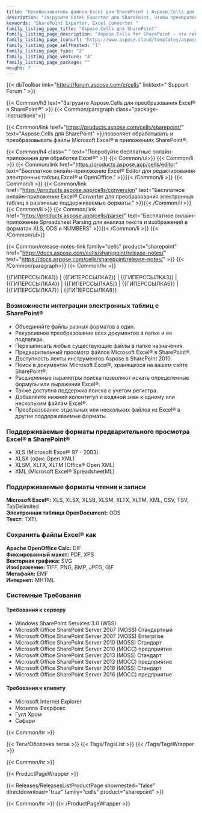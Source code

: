 ```yaml
---
title: "Преобразователь файлов Excel для SharePoint | Aspose.Cells для SharePoint"
description: "Загрузите Excel Exporter для SharePoint, чтобы преобразовывать электронные таблицы Excel в более чем 8 форматов файлов прямо из библиотеки документов SharePoint."
keywords: "SharePoint Exporter, Excel Converter "
family_listing_page_title: "Aspose.Cells для SharePoint"
family_listing_page_description: "Aspose.Cells for SharePoint — это гибкое приложение для преобразования электронных таблиц Excel, которое может конвертировать файлы Microsoft Excel из Microsoft SharePoint. Он поддерживает несколько форматов документов, которые не включены в поддержку собственных форматов файлов SharePoint."
family_listing_page_iconurl: "https://www.aspose.cloud/templates/aspose/App_Themes/V3/images/cells/272x272/aspose_cells-for-sharepoint.png"
family_listing_page_selfHosted: "1"
family_listing_page_type: "2"
family_listing_page_venture: "4"
family_listing_page_package: ""
weight: 7
---
```


{{< dbToolbar link="https://forum.aspose.com/c/cells" linktext=" Support Forum " >}}

{{< Common/h3 text="Загрузите Aspose.Cells для преобразования Excel® в SharePoint®"  >}}
{{< Common/paragraph class="package-instructions">}}

{{< Common/link href="https://products.aspose.com/cells/sharepoint/" text="Aspose.Cells для SharePoint"  >}}позволяет обрабатывать и преобразовывать файлы Microsoft Excel® в приложениях SharePoint®.

{{< Common/h4 class=" " text="Попробуйте бесплатные онлайн-приложения для обработки Excel®" >}}
{{< Common/ul>}}
{{< Common/li >}}
{{< Common/link href="https://products.aspose.app/cells/editor" text="Бесплатное онлайн-приложение Excel® Editor для редактирования электронных таблиц Excel® и OpenOffice."  >}}{{< /Common/li >}}
{{< Common/li >}}
{{< Common/link href="https://products.aspose.app/cells/conversion" text="Бесплатное онлайн-приложение Excel® Converter для преобразования электронных таблиц в различные поддерживаемые форматы."  >}}{{< /Common/li >}}
{{< Common/li >}}
{{< Common/link href="https://products.aspose.app/cells/parser" text="Бесплатное онлайн-приложение Spreadsheet Parsing для анализа текста и изображений в форматах XLS, ODS и NUMBERS"  >}}{{< /Common/li >}}
{{< /Common/ul>}}

{{< Common/release-notes-link family="cells" product="sharepoint" href="https://docs.aspose.com/cells/sharepoint/release-notes/" text="https://docs.aspose.com/cells/sharepoint/release-notes/"  >}}
{{< /Common/paragraph>}}
{{< Common/hr >}}

{{ГИПЕРССЫЛКА1}} | {{ГИПЕРССЫЛКА2}} | {{ГИПЕРССЫЛКА3}} | {{ГИПЕРССЫЛКА4}} | {{ГИПЕРССЫЛКА5}} | {{ГИПЕРССЫЛКА6}} | {{ГИПЕРССЫЛКА7}} | {{ГИПЕРССЫЛКА8}}

### Возможности интеграции электронных таблиц с SharePoint®

- Объединяйте файлы разных форматов в один.
- Рекурсивное преобразование всех документов в папке и ее подпапках.
- Перезаписать любые существующие файлы в папке назначения.
- Предварительный просмотр файлов Microsoft Excel® в SharePoint®.
- Доступность ленты инструментов Aspose в SharePoint 2010.
- Поиск в документах Microsoft Excel®, хранящихся на вашем сайте SharePoint®.
- Расширенные параметры поиска позволяют искать определенные формулы или выражения Excel®.
- Также доступна поддержка поиска с учетом регистра.
- Добавляйте нижний колонтитул и водяной знак к одному или нескольким файлам Excel®.
- Преобразование отдельных или нескольких файлов из Excel® в другие поддерживаемые форматы.

### Поддерживаемые форматы предварительного просмотра Excel® в SharePoint®

- XLS (Microsoft Excel® 97 - 2003)
- XLSX (офис Open XML)
- XLSM, XLTX, XLTM (Office® Open XML)
- XML (Microsoft Excel® SpreadsheetML)

### Поддерживаемые форматы чтения и записи

**Microsoft Excel®:** XLS, XLSX, XLSB, XLSM, XLTX, XLTM, XML, CSV, TSV, TabDelimited\
**Электронная таблица OpenDocument:** ODS\
**Текст:** TXT\

### Сохранить файлы Excel® как

**Apache OpenOffice Calc:** DIF\
**Фиксированный макет:** PDF, XPS\
**Векторная графика:** SVG\
**Изображение:** TIFF, PNG, BMP, JPEG, GIF\
**Метафайл:** EMF\
**Интернет:** MHTML

### Системные Требования

#### Требования к серверу

- Windows SharePoint Services 3.0 (WSS)
- Microsoft Office SharePoint Server 2007 (MOSS) Стандартный
- Microsoft Office SharePoint Server 2007 (MOSS) Enterprise
- Microsoft Office SharePoint Server 2010 (MOSS) Стандарт
- Microsoft Office SharePoint Server 2010 (МОСС) предприятие
- Microsoft Office SharePoint Server 2013 (MOSS) Стандарт
- Microsoft Office SharePoint Server 2013 (МОСС) предприятие
- Microsoft Office SharePoint Server 2016 (MOSS) Стандарт
- Microsoft Office SharePoint Server 2016 (МОСС) предприятие

#### Требования к клиенту

- Microsoft Internet Explorer
- Мозилла Фаерфокс
- Гугл Хром
- Сафари

{{< Common/hr >}}

{{< Теги/Оболочка тегов >}}
{{< Tags/TagsList >}}
{{< /Tags/TagsWrapper >}}

{{< Common/hr >}}

{{< ProductPageWrapper >}}

<!-- ReleasesListProductPage-->

{{< Releases/ReleasesListProductPage shownested="false"  directdownload="true" family="cells" product="sharepoint" >}}

<!-- /ReleasesListProductPage-->

{{< Common/hr >}}
{{< /ProductPageWrapper >}}


